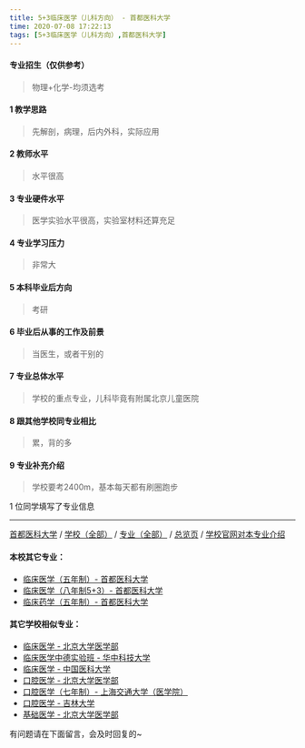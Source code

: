 ```yaml
---
title: 5+3临床医学（儿科方向） - 首都医科大学
time: 2020-07-08 17:22:13
tags: [5+3临床医学（儿科方向）,首都医科大学]
---
```

####  专业招生（仅供参考）  
> 物理+化学-均须选考

#### 1 教学思路
> 先解剖，病理，后内外科，实际应用


#### 2 教师水平
> 水平很高


#### 3 专业硬件水平
> 医学实验水平很高，实验室材料还算充足


#### 4 专业学习压力
> 非常大


#### 5 本科毕业后方向
> 考研


#### 6 毕业后从事的工作及前景
> 当医生，或者干别的


#### 7 专业总体水平
> 学校的重点专业，儿科毕竟有附属北京儿童医院


#### 8 跟其他学校同专业相比
> 累，背的多


#### 9 专业补充介绍
> 学校要考2400m，基本每天都有刷圈跑步

1 位同学填写了专业信息
***
[首都医科大学](https://univgo.github.io/2020/07/08/首都医科大学) / [学校（全部）](https://univgo.github.io/2020/07/08/3efa6bcca419) / [专业（全部）](https://univgo.github.io/2020/07/08/2d4c6d3552c2) / [总览页](https://univgo.github.io/2020/07/08/445daeb4fa00) / [学校官网对本专业介绍]()
#### 本校其它专业：
- [临床医学（五年制）- 首都医科大学](https://univgo.github.io/2020/07/08/%E4%B8%B4%E5%BA%8A%E5%8C%BB%E5%AD%A6%EF%BC%88%E4%BA%94%E5%B9%B4%E5%88%B6%EF%BC%89%20-%20%E9%A6%96%E9%83%BD%E5%8C%BB%E7%A7%91%E5%A4%A7%E5%AD%A6/)
- [临床医学（八年制5+3）- 首都医科大学](https://univgo.github.io/2020/07/08/临床医学（八年制5+3）%20-%20首都医科大学)
- [临床药学（五年制）- 首都医科大学](https://univgo.github.io/2020/07/08/临床药学（五年制）-%20首都医科大学)
#### 其它学校相似专业：
- [临床医学 - 北京大学医学部](https://univgo.github.io/2020/07/08/临床医学%20-%20北京大学医学部)
- [临床医学中德实验班 - 华中科技大学](https://univgo.github.io/2020/07/08/临床医学中德实验班-%20华中科技大学)
- [临床医学 - 中国医科大学](https://univgo.github.io/2020/07/08/临床医学%20-%20中国医科大学)
- [口腔医学 - 北京大学医学部](https://univgo.github.io/2020/07/08/口腔医学%20-%20北京大学医学部)
- [口腔医学（七年制）- 上海交通大学（医学院）](https://univgo.github.io/2020/07/08口腔医学（七年制）%20-%20上海交通大学（医学院）)
- [口腔医学 - 吉林大学](https://univgo.github.io/2020/07/08/口腔医学%20-%20吉林大学)
- [基础医学 - 北京大学医学部](https://univgo.github.io/2020/07/08/基础医学%20-%20北京大学医学部)


有问题请在下面留言，会及时回复的~
